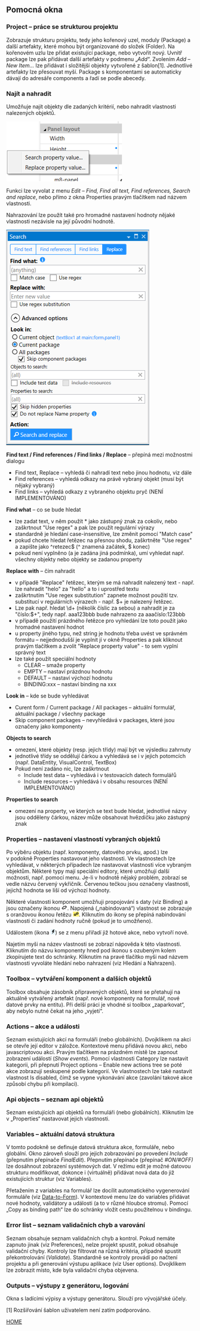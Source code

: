 ## Pomocná okna

### Project – práce se strukturou projektu

Zobrazuje strukturu projektu, tedy jeho kořenový uzel, moduly (Package)
a další artefakty, které mohou být organizované do složek (Folder). Na
kořenovém uzlu lze přidat existující package, nebo vytvořit nový. Uvnitř
package lze pak přidávat další artefakty v podmenu „_Add_“. Zvolením
_Add – New Item…_ lze přidávat i složitější objekty vytvořené
z šablon[1]. Jednotlivé artefakty lze přesouvat myší. Package
s komponentami se automaticky dávají do adresáře components a řadí se
podle abecedy.

### Najít a nahradit

Umožňuje najít objekty dle zadaných kritérií, nebo nahradit vlastnosti
nalezených objektů.

![test](../media/image6.png "Test")

Funkci lze vyvolat z menu _Edit_ _– Find, Find_ _all text, Find
references, Search and replace_, nebo přímo z okna Properties pravým
tlačítkem nad názvem vlastnosti.

Nahrazování lze použít také pro hromadné nastavení hodnoty nějaké
vlastnosti nezávisle na její původní hodnotě.

![test](../media/image7.png "Test")

**Find text / Find references / Find links / Replace** – přepíná mezi
možnostmi dialogu

- Find text, Replace – vyhledá či nahradí text nebo jinou hodnotu, viz
  dále
- Find references – vyhledá odkazy na právě vybraný objekt (musí být
  nějaký vybraný)
- Find links – vyhledá odkazy z vybraného objektu pryč (NENÍ
  IMPLEMENTOVÁNO)

**Find what** – co se bude hledat

- lze zadat text, v něm použít \* jako zástupný znak za cokoliv, nebo
  zaškrtnout "Use regex" a pak lze použít regulární výrazy
- standardně je hledání case-insensitive, lze změnit pomocí "Match
  case"
- pokud chcete hledat řetězec na přesnou shodu, zaškrtněte "Use regex"
  a zapište jako ^retezec$ (^ znamená začátek, $ konec)
- pokud není vyplněno (a je zadána jiná podmínka), umí vyhledat např.
  všechny objekty nebo objekty se zadanou property

**Replace with** – čím nahradit

- v případě "Replace" řetězec, kterým se má nahradit nalezený text -
  např. lze nahradit "helo" za "hello" a to i uprostřed textu
- zaškrtnutím "Use regex substitution" zapnete možnost použití tzv.
  substitucí v regulárních výrazech - např. \$+ je nalezený řetězec.
- Lze pak např. hledat \\d+ (několik číslic za sebou) a nahradit je za
  "číslo:\$+", tedy např. aaa123bbb bude nahrazeno za aaačíslo:123bbb
- v případě použití prázdného řetězce pro vyhledání lze toto použít
  jako hromadné nastavení hodnot
- u property jiného typu, než string je hodnotu třeba uvést ve
  správném formátu – nejjednodušší je vyplnit jí v okně Properties a
  pak kliknout pravým tlačítkem a zvolit "Replace property value" - to
  sem vyplní správný text
- lze také použít speciální hodnoty
  - CLEAR – smaže property
  - EMPTY – nastaví prázdnou hodnotu
  - DEFAULT – nastaví výchozí hodnotu
  - BINDING:xxx – nastaví binding na xxx

**Look in** – kde se bude vyhledávat

- Curent form / Current package / All packages – aktuální formulář,
  aktuální package / všechny package
- Skip component packages – nevyhledává v packages, které jsou
  označeny jako komponenty

**Objects to search**

- omezení, které objekty (resp. jejich třídy) mají být ve výsledku
  zahrnuty
- jednotlivé třídy se oddělují čárkou a vyhledává se i v jejich
  potomcích (např. DataEntity, VisualControl, TextBox)
- Pokud není zadáno nic, lze zaškrtnout
  - Include test data – vyhledává i v testovacích datech formulářů
  - Include resources – vyhledává i v obsahu resources (NENÍ
    IMPLEMENTOVÁNO)

**Properties to search**

- omezení na property, ve kterých se text bude hledat, jednotlivé
  názvy jsou odděleny čárkou, název může obsahovat hvězdičku jako
  zástupný znak

### Properties – nastavení vlastností vybraných objektů

Po výběru objektu (např. komponenty, datového prvku, apod.) lze
v podokně Properties nastavovat jeho vlastnosti. Ve vlastnostech lze
vyhledávat, v některých případech lze nastavovat vlastnosti více
vybraným objektům. Některé typy mají speciální editory, které umožňují
další možnosti, např. pomocí menu. Je-li v hodnotě nějaký problém,
zobrazí se vedle názvu červený vykřičník. Červenou tečkou jsou označeny
vlastnosti, jejichž hodnota se liší od výchozí hodnoty.

Některé vlastnosti komponent umožňuji propojování s daty (viz Binding) a
jsou označeny ikonou ![image.png](/.attachments/image-8393e9fc-4653-41f4-8528-f1b69ebf711b.png).
Napojená („nabindovaná“) vlastnost se zobrazuje s oranžovou ikonou
řetězu ![image.png](/.attachments/image-accdc94e-d093-4842-8345-ca932e24e90d.png).
Kliknutím do ikony se přepíná nabindování vlastnosti či zadání hodnoty
ručně (pokud je to umožňeno).

Událostem (ikona ![image.png](/.attachments/image-09248a2e-ef5b-43c6-a5be-323dc1e8def2.png)) se z menu přiřadí již hotové akce, nebo vytvoří nové.

Najetím myši na název vlastnosti se zobrazí nápověda k této vlastnosti.
Kliknutím do názvu komponenty hned pod ikonou s ozubeným kolem
zkopírujete text do schránky. Kliknutím na pravé tlačítko myši nad
názvem vlastnosti vyvoláte hledání nebo nahrazení (viz Hledání a
Nahrazení).

### Toolbox – vytváření komponent a dalších objektů

Toolbox obsahuje zásobník připravených objektů, které se přetahují na
aktuálně vytvářený artefakt (např. nové komponenty na formulář, nové
datové prvky na entitu). Při delší práci je vhodné si toolbox
„zaparkovat“, aby nebylo nutné čekat na jeho „vyjetí“.

### Actions – akce a události

Seznam existujících akcí na formuláři (nebo globálních). Dvojklikem na
akci se otevře její editor v záložce. Kontextové menu přidává novou
akci, nebo javascriptovou akci. Pravým tlačítkem na prázdném místě lze
zapnout zobrazení událostí (_Show events_). Pomocí vlastnosti Category
lze nastavit kategorii, při přepnutí Project options – Enable new
actions tree se poté akce zobrazují seskupené podle kategorií. Ve
vlastnostech lze také nastavit vlastnost Is disabled, čímž se vypne
vykonávání akce (zavolání takové akce způsobí chybu při kompilaci).

### Api objects – seznam api objektů

Seznam existujících api objektů na formuláři (nebo globálních).
Kliknutím lze v „Properties“ nastavovat jejich vlastnosti.

### Variables – aktuální datová struktura

V tomto podokně se definuje datová struktura akce, formuláře, nebo
globální. Okno zároveň slouží pro jejich zobrazování po provedení
_Include_ (přepnutím přepínače _FinalEdit_). Přepnutím přepínače
(přepínač _\#ON/\#OFF)_ lze dosáhnout zobrazení systémových dat.
V režimu edit je možné datovou strukturu modifikovat, dokonce i
(virtuálně) přidávat nová data do již existujících struktur (viz
Variables).

Přetažením z variables na formulář lze docílit automatického
vygenerování formuláře (viz [Data-to-Form](main-window.md#Data-to-form)).
V kontextové menu lze do variables přidávat nové hodnoty, validátory a
události (a to v různé hloubce stromu). Pomocí „Copy as binding path“
lze do schránky vložit cestu použitelnou v bindingu.

### Error list – seznam validačních chyb a varování

Seznam obsahuje seznam validačních chyb a kontrol. Pokud nemáte zapnuto
jinak (viz Preferences), nelze projekt spustit, pokud obsahuje validační
chyby. Kontroly lze filtrovat na různá kritéria, případně spustit
překontrolování (_Validate_). Standardně se kontroly provádí po načtení
projektu a při generování výstupu aplikace (viz User options).
Dvojklikem lze zobrazit místo, kde byla validační chyba objevena.

### Outputs – výstupy z generátoru, logování

Okna s ladícími výpisy a výstupy generátoru. Slouží pro vývojářské
účely.

[1] Rozšiřování šablon uživatelem není zatím podporováno.

[HOME](/index.md)
